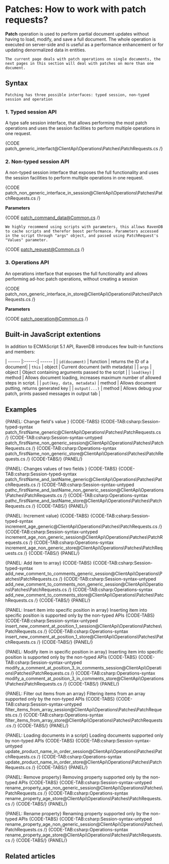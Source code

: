 ﻿# Patches: How to work with patch requests?

**Patch** operation is used to perform partial document updates without having to load, modify, and save a full document. The whole operation is executed on server-side and is useful as a performance enhancement or for updating denormalized data in entities.

    The current page deals with patch operations on single documents, the next pages in this section will deal with patches on more than one document.

## Syntax
    Patching has three possible interfaces: typed session, non-typed session and operation

### 1. Typed session API
A type safe session interface, that allows performing the most patch operations and uses the session facilities to perform multiple operations in one request.

{CODE patch_generic_interfact@ClientApi\Operations\Patches\PatchRequests.cs /}

### 2. Non-typed session API
A non-typed session interface that exposes the full functionality and uses the session facilities to perform multiple operations in one request.

{CODE patch_non_generic_interface_in_session@ClientApi\Operations\Patches\PatchRequests.cs /}

**Parameters**

{CODE patch_command_data@Common.cs /}

    We highly recommend using scripts with parameters, this allows RavenDB to cache scripts and therefor boost performance. Parameters accessed in the script through "args" object, and passed using PatchRequest's "Values" parameter.

{CODE patch_request@Common.cs /}

### 3. Operations API
An operations interface that exposes the full functionality and allows performing ad-hoc patch operations, without creating a session

{CODE patch_non_generic_interface_in_store@ClientApi\Operations\Patches\PatchRequests.cs /}

**Parameters**

{CODE patch_operation@Common.cs /}

## Built-in JavaScript extentions

In addition to ECMAScript 5.1 API, RavenDB introduces few built-in functions and members:

| ------ |:------:| ------ |
| `id(document)` | function | returns the ID of a document|
| `this` | object | Current document (with metadata) |
| `args` | object | Object containing arguments passed to the script |
| `load(key)` | method | Allows document loading, increases maximum number of allowed steps in script. |
| `put(key, data, metadata)` | method | Allows document putting, returns generated key |
| `output(...)` | method | Allows debug your patch, prints passed messages in output tab |

## Examples

{PANEL: Change field's value }
{CODE-TABS}
{CODE-TAB:csharp:Session-typed-syntax patch_firstName_generic@ClientApi\Operations\Patches\PatchRequests.cs /}
{CODE-TAB:csharp:Session-syntax-untyped patch_firstName_non_generic_session@ClientApi\Operations\Patches\PatchRequests.cs /}
{CODE-TAB:csharp:Operations-syntax patch_firstName_non_generic_store@ClientApi\Operations\Patches\PatchRequests.cs /}
{CODE-TABS/}
{PANEL/}

{PANEL: Changes values of two fields }
{CODE-TABS}
{CODE-TAB:csharp:Session-typed-syntax patch_firstName_and_lastName_generic@ClientApi\Operations\Patches\PatchRequests.cs /}
{CODE-TAB:csharp:Session-syntax-untyped pathc_firstName_and_lastName_non_generic_session@ClientApi\Operations\Patches\PatchRequests.cs /}
{CODE-TAB:csharp:Operations-syntax pathc_firstName_and_lastName_store@ClientApi\Operations\Patches\PatchRequests.cs /}
{CODE-TABS/}
{PANEL/}

{PANEL: Increment value}
{CODE-TABS}
{CODE-TAB:csharp:Session-typed-syntax increment_age_generic@ClientApi\Operations\Patches\PatchRequests.cs /}
{CODE-TAB:csharp:Session-syntax-untyped increment_age_non_generic_session@ClientApi\Operations\Patches\PatchRequests.cs /}
{CODE-TAB:csharp:Operations-syntax increment_age_non_generic_store@ClientApi\Operations\Patches\PatchRequests.cs /}
{CODE-TABS/}
{PANEL/}

{PANEL: Add item to array}
{CODE-TABS}
{CODE-TAB:csharp:Session-typed-syntax add_new_comment_to_comments_generic_session@ClientApi\Operations\Patches\PatchRequests.cs /}
{CODE-TAB:csharp:Session-syntax-untyped add_new_comment_to_comments_non_generic_session@ClientApi\Operations\Patches\PatchRequests.cs /}
{CODE-TAB:csharp:Operations-syntax add_new_comment_to_comments_store@ClientApi\Operations\Patches\PatchRequests.cs /}
{CODE-TABS/}
{PANEL/}

{PANEL: Insert item into specific position in array}
Inserting item into specific position is supported only by the non-typed APIs
{CODE-TABS}
{CODE-TAB:csharp:Session-syntax-untyped insert_new_comment_at_position_1_session@ClientApi\Operations\Patches\PatchRequests.cs /}
{CODE-TAB:csharp:Operations-syntax insert_new_comment_at_position_1_store@ClientApi\Operations\Patches\PatchRequests.cs /}
{CODE-TABS/}
{PANEL/}

{PANEL: Modify item in specific position in array}
Inserting item into specific position is supported only by the non-typed APIs
{CODE-TABS}
{CODE-TAB:csharp:Session-syntax-untyped modify_a_comment_at_position_3_in_comments_session@ClientApi\Operations\Patches\PatchRequests.cs /}
{CODE-TAB:csharp:Operations-syntax modify_a_comment_at_position_3_in_comments_store@ClientApi\Operations\Patches\PatchRequests.cs /}
{CODE-TABS/}
{PANEL/}

{PANEL: Filter out items from an array}
Filtering items from an array supported only by the non-typed APIs
{CODE-TABS}
{CODE-TAB:csharp:Session-syntax-untyped filter_items_from_array_session@ClientApi\Operations\Patches\PatchRequests.cs /}
{CODE-TAB:csharp:Operations-syntax filter_items_from_array_store@ClientApi\Operations\Patches\PatchRequests.cs /}
{CODE-TABS/}
{PANEL/}

{PANEL: Loading documents in a script}
Loading documents supported only by non-typed APIs
{CODE-TABS}
{CODE-TAB:csharp:Session-syntax-untyped update_product_name_in_order_session@ClientApi\Operations\Patches\PatchRequests.cs /}
{CODE-TAB:csharp:Operations-syntax update_product_name_in_order_store@ClientApi\Operations\Patches\PatchRequests.cs /}
{CODE-TABS/}
{PANEL/}

{PANEL: Remove property}
Removing property supported only by the non-typed APIs
{CODE-TABS}
{CODE-TAB:csharp:Session-syntax-untyped rename_property_age_non_generic_session@ClientApi\Operations\Patches\PatchRequests.cs /}
{CODE-TAB:csharp:Operations-syntax rename_property_age_store@ClientApi\Operations\Patches\PatchRequests.cs /}
{CODE-TABS/}
{PANEL/}

{PANEL: Rename property}
Renaming property supported only by the non-typed APIs
{CODE-TABS}
{CODE-TAB:csharp:Session-syntax-untyped rename_property_age_non_generic_session@ClientApi\Operations\Patches\PatchRequests.cs /}
{CODE-TAB:csharp:Operations-syntax rename_property_age_store@ClientApi\Operations\Patches\PatchRequests.cs /}
{CODE-TABS/}
{PANEL/}



## Related articles


